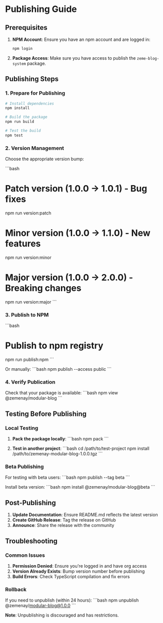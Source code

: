 # Publishing Guide

## Prerequisites

1. **NPM Account**: Ensure you have an npm account and are logged in:
   ```bash
   npm login
   ```

2. **Package Access**: Make sure you have access to publish the `zeme-blog-system` package.

## Publishing Steps

### 1. Prepare for Publishing

```bash
# Install dependencies
npm install

# Build the package
npm run build

# Test the build
npm test
```

### 2. Version Management

Choose the appropriate version bump:

\`\`\`bash
# Patch version (1.0.0 -> 1.0.1) - Bug fixes
npm run version:patch

# Minor version (1.0.0 -> 1.1.0) - New features
npm run version:minor

# Major version (1.0.0 -> 2.0.0) - Breaking changes
npm run version:major
\`\`\`

### 3. Publish to NPM

\`\`\`bash
# Publish to npm registry
npm run publish:npm
\`\`\`

Or manually:
\`\`\`bash
npm publish --access public
\`\`\`

### 4. Verify Publication

Check that your package is available:
\`\`\`bash
npm view @zemenay/modular-blog
\`\`\`

## Testing Before Publishing

### Local Testing

1. **Pack the package locally**:
   \`\`\`bash
   npm pack
   \`\`\`

2. **Test in another project**:
   \`\`\`bash
   cd /path/to/test-project
   npm install /path/to/zemenay-modular-blog-1.0.0.tgz
   \`\`\`

### Beta Publishing

For testing with beta users:
\`\`\`bash
npm publish --tag beta
\`\`\`

Install beta version:
\`\`\`bash
npm install @zemenay/modular-blog@beta
\`\`\`

## Post-Publishing

1. **Update Documentation**: Ensure README.md reflects the latest version
2. **Create GitHub Release**: Tag the release on GitHub
3. **Announce**: Share the release with the community

## Troubleshooting

### Common Issues

1. **Permission Denied**: Ensure you're logged in and have org access
2. **Version Already Exists**: Bump version number before publishing
3. **Build Errors**: Check TypeScript compilation and fix errors

### Rollback

If you need to unpublish (within 24 hours):
\`\`\`bash
npm unpublish @zemenay/modular-blog@1.0.0
\`\`\`

**Note**: Unpublishing is discouraged and has restrictions.
